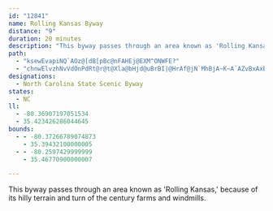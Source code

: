 ```yaml
---
id: "12841"
name: Rolling Kansas Byway
distance: "9"
duration: 20 minutes
description: "This byway passes through an area known as 'Rolling Kansas,' because of its hilly terrain and turn of the century farms and windmills."
path:
  - "ksewEvapiNQ`AOz@[dB[pBc@nFAHEj@EXM^ONWFE?"
  - "chnwElvzhNvVdOnPdRt@r@t@Xla@bHjd@uBrBI|@HrAf@jN`MhBjA~K~A`AZvBxAxBjC`EjJVv@VpAd@nId@tAv@dAlHpEjc@~UxMpDnLvFzCbChMvNrA|@`p@bUbFrB|A`AlCdC``@fc@jFxFhAz@dBn@x@LvhApK]pM_@vZKx@Y`A{KbXmE`JcBtCmJrMsAhCkZfx@aEbOeArCiNbWiBrCuAlAqJxFm@l@_ErGcAnDaJdp@u@tCkBpFmFnQoDzJwG|Oy@`AqEdDcFxFhMtG}BxEoAzBuE~E{C`HgAlD_DfS"
designations:
  - North Carolina State Scenic Byway
states:
  - NC
ll:
  - -80.36907197051534
  - 35.423426286044645
bounds:
  - - -80.37266789074873
    - 35.39432100000005
  - - -80.2597429999999
    - 35.46770900000007

---
```


This byway passes through an area known as 'Rolling Kansas,' because of its hilly terrain and turn of the century farms and windmills.
